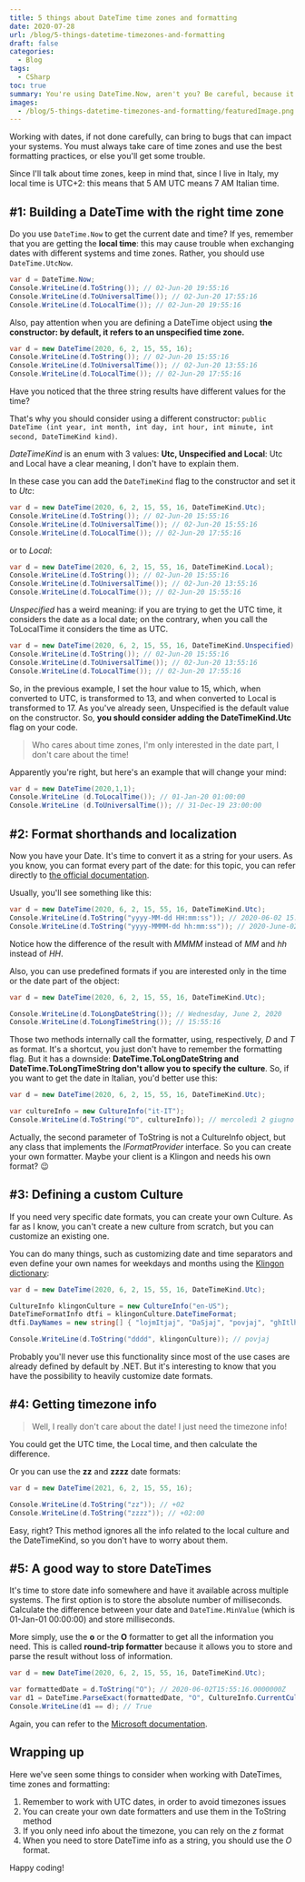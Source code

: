 ```yaml
---
title: 5 things about DateTime time zones and formatting
date: 2020-07-28
url: /blog/5-things-datetime-timezones-and-formatting
draft: false
categories:
  - Blog
tags:
  - CSharp
toc: true
summary: You're using DateTime.Now, aren't you? Be careful, because it may bring some troubles to your application. Here I'll explain why and I'll talk about time zones and formatting in C# DateTime.
images:
  - /blog/5-things-datetime-timezones-and-formatting/featuredImage.png
---
```


Working with dates, if not done carefully, can bring to bugs that can impact your systems. You must always take care of time zones and use the best formatting practices, or else you'll get some trouble.

Since I'll talk about time zones, keep in mind that, since I live in Italy, my local time is UTC+2: this means that 5 AM UTC means 7 AM Italian time.

## #1: Building a DateTime with the right time zone

Do you use `DateTime.Now` to get the current date and time? If yes, remember that you are getting the **local time**: this may cause trouble when exchanging dates with different systems and time zones. Rather, you should use `DateTime.UtcNow`.

```cs
var d = DateTime.Now;
Console.WriteLine(d.ToString()); // 02-Jun-20 19:55:16
Console.WriteLine(d.ToUniversalTime()); // 02-Jun-20 17:55:16
Console.WriteLine(d.ToLocalTime()); // 02-Jun-20 19:55:16
```

Also, pay attention when you are defining a DateTime object using **the constructor: by default, it refers to an unspecified time zone.**

```cs
var d = new DateTime(2020, 6, 2, 15, 55, 16);
Console.WriteLine(d.ToString()); // 02-Jun-20 15:55:16
Console.WriteLine(d.ToUniversalTime()); // 02-Jun-20 13:55:16
Console.WriteLine(d.ToLocalTime()); // 02-Jun-20 17:55:16
```

Have you noticed that the three string results have different values for the time?

That's why you should consider using a different constructor: `public DateTime (int year, int month, int day, int hour, int minute, int second, DateTimeKind kind)`.

_DateTimeKind_ is an enum with 3 values: **Utc, Unspecified and Local**: Utc and Local have a clear meaning, I don't have to explain them.

In these case you can add the `DateTimeKind` flag to the constructor and set it to _Utc_:

```cs
var d = new DateTime(2020, 6, 2, 15, 55, 16, DateTimeKind.Utc);
Console.WriteLine(d.ToString()); // 02-Jun-20 15:55:16
Console.WriteLine(d.ToUniversalTime()); // 02-Jun-20 15:55:16
Console.WriteLine(d.ToLocalTime()); // 02-Jun-20 17:55:16
```

or to _Local_:

```cs
var d = new DateTime(2020, 6, 2, 15, 55, 16, DateTimeKind.Local);
Console.WriteLine(d.ToString()); // 02-Jun-20 15:55:16
Console.WriteLine(d.ToUniversalTime()); // 02-Jun-20 13:55:16
Console.WriteLine(d.ToLocalTime()); // 02-Jun-20 15:55:16
```

_Unspecified_ has a weird meaning: if you are trying to get the UTC time, it considers the date as a local date; on the contrary, when you call the ToLocalTime it considers the time as UTC.

```cs
var d = new DateTime(2020, 6, 2, 15, 55, 16, DateTimeKind.Unspecified);
Console.WriteLine(d.ToString()); // 02-Jun-20 15:55:16
Console.WriteLine(d.ToUniversalTime()); // 02-Jun-20 13:55:16
Console.WriteLine(d.ToLocalTime()); // 02-Jun-20 17:55:16
```

So, in the previous example, I set the hour value to 15, which, when converted to UTC, is transformed to 13, and when converted to Local is transformed to 17. As you've already seen, Unspecified is the default value on the constructor. So, **you should consider adding the DateTimeKind.Utc** flag on your code.

> Who cares about time zones, I'm only interested in the date part, I don't care about the time!

Apparently you're right, but here's an example that will change your mind:

```cs
var d = new DateTime(2020,1,1);
Console.WriteLine (d.ToLocalTime()); // 01-Jan-20 01:00:00
Console.WriteLine (d.ToUniversalTime()); // 31-Dec-19 23:00:00
```

## #2: Format shorthands and localization

Now you have your Date. It's time to convert it as a string for your users. As you know, you can format every part of the date: for this topic, you can refer directly to [the official documentation](https://docs.microsoft.com/en-us/dotnet/standard/base-types/custom-date-and-time-format-strings "Date and time formats documentation").

Usually, you'll see something like this:

```cs
var d = new DateTime(2020, 6, 2, 15, 55, 16, DateTimeKind.Utc);
Console.WriteLine(d.ToString("yyyy-MM-dd HH:mm:ss")); // 2020-06-02 15:55:16
Console.WriteLine(d.ToString("yyyy-MMMM-dd hh:mm:ss")); // 2020-June-02 03:55:16
```

Notice how the difference of the result with _MMMM_ instead of _MM_ and _hh_ instead of _HH_.

Also, you can use predefined formats if you are interested only in the time or the date part of the object:

```cs
var d = new DateTime(2020, 6, 2, 15, 55, 16, DateTimeKind.Utc);

Console.WriteLine(d.ToLongDateString()); // Wednesday, June 2, 2020
Console.WriteLine(d.ToLongTimeString()); // 15:55:16
```

Those two methods internally call the formatter, using, respectively, _D_ and _T_ as format. It's a shortcut, you just don't have to remember the formatting flag. But it has a downside: **DateTime.ToLongDateString and DateTime.ToLongTimeString don't allow you to specify the culture**. So, if you want to get the date in Italian, you'd better use this:

```cs
var d = new DateTime(2020, 6, 2, 15, 55, 16, DateTimeKind.Utc);

var cultureInfo = new CultureInfo("it-IT");
Console.WriteLine(d.ToString("D", cultureInfo)); // mercoledì 2 giugno 2020
```

Actually, the second parameter of ToString is not a CultureInfo object, but any class that implements the _IFormatProvider_ interface. So you can create your own formatter. Maybe your client is a Klingon and needs his own format? 😉

## #3: Defining a custom Culture

If you need very specific date formats, you can create your own Culture.
As far as I know, you can't create a new culture from scratch, but you can customize an existing one.

You can do many things, such as customizing date and time separators and even define your own names for weekdays and months using the [Klingon dictionary](http://klingon.wiki/En/Weekdays "Klingon dictionary for weekdays"):

```cs
var d = new DateTime(2020, 6, 2, 15, 55, 16, DateTimeKind.Utc);

CultureInfo klingonCulture = new CultureInfo("en-US");
DateTimeFormatInfo dtfi = klingonCulture.DateTimeFormat;
dtfi.DayNames = new string[] { "lojmItjaj", "DaSjaj", "povjaj", "ghItlhjaj", "loghjaj", "buqjaj", "ghInjaj" };

Console.WriteLine(d.ToString("dddd", klingonCulture)); // povjaj
```

Probably you'll never use this functionality since most of the use cases are already defined by default by .NET. But it's interesting to know that you have the possibility to heavily customize date formats.

## #4: Getting timezone info

> Well, I really don't care about the date! I just need the timezone info!

You could get the UTC time, the Local time, and then calculate the difference.

Or you can use the **zz** and **zzzz** date formats:

```cs
var d = new DateTime(2021, 6, 2, 15, 55, 16);

Console.WriteLine(d.ToString("zz")); // +02
Console.WriteLine(d.ToString("zzzz")); // +02:00
```

Easy, right? This method ignores all the info related to the local culture and the DateTimeKind, so you don't have to worry about them.

## #5: A good way to store DateTimes

It's time to store date info somewhere and have it available across multiple systems.
The first option is to store the absolute number of milliseconds. Calculate the difference between your date and `DateTime.MinValue` (which is 01-Jan-01 00:00:00) and store milliseconds.

More simply, use the **o** or the **O** formatter to get all the information you need. This is called **round-trip formatter** because it allows you to store and parse the result without loss of information.

```cs
var d = new DateTime(2020, 6, 2, 15, 55, 16, DateTimeKind.Utc);

var formattedDate = d.ToString("O"); // 2020-06-02T15:55:16.0000000Z
var d1 = DateTime.ParseExact(formattedDate, "O", CultureInfo.CurrentCulture);
Console.WriteLine(d1 == d); // True
```

Again, you can refer to the [Microsoft documentation](https://docs.microsoft.com/en-us/dotnet/standard/base-types/standard-date-and-time-format-strings#the-round-trip-o-o-format-specifier "Round-trip format documentation on Microsoft site").

## Wrapping up

Here we've seen some things to consider when working with DateTimes, time zones and formatting:

1. Remember to work with UTC dates, in order to avoid timezones issues
2. You can create your own date formatters and use them in the ToString method
3. If you only need info about the timezone, you can rely on the _z_ format
4. When you need to store DateTime info as a string, you should use the _O_ format.

Happy coding!
